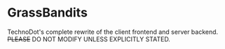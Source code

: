 # GrassBandits

TechnoDot's complete rewrite of the client frontend and server backend.<br>
~~PLEASE~~ DO NOT MODIFY UNLESS EXPLICITLY STATED.<br>
